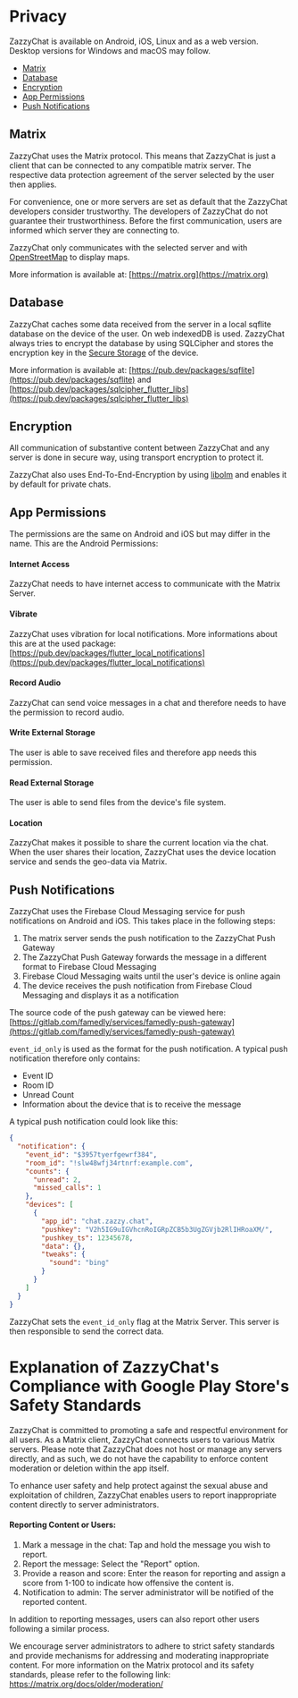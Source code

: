 # Privacy

ZazzyChat is available on Android, iOS, Linux and as a web version. Desktop versions for Windows and macOS may follow.

*   [Matrix](#matrix)
*   [Database](#database)
*   [Encryption](#encryption)
*   [App Permissions](#app-permissions)
*   [Push Notifications](#push-notifications)

## Matrix<a id="matrix"/>
ZazzyChat uses the Matrix protocol. This means that ZazzyChat is just a client that can be connected to any compatible matrix server. The respective data protection agreement of the server selected by the user then applies.

For convenience, one or more servers are set as default that the ZazzyChat developers consider trustworthy. The developers of ZazzyChat do not guarantee their trustworthiness. Before the first communication, users are informed which server they are connecting to.

ZazzyChat only communicates with the selected server and with [OpenStreetMap](https://openstreetmap.org) to display maps.

More information is available at: [https://matrix.org](https://matrix.org)

## Database<a id="database"/>
ZazzyChat caches some data received from the server in a local sqflite database on the device of the user. On web indexedDB is used. ZazzyChat always tries to encrypt the database by using SQLCipher and stores the encryption key in the [Secure Storage](https://pub.dev/packages/flutter_secure_storage) of the device.

More information is available at: [https://pub.dev/packages/sqflite](https://pub.dev/packages/sqflite) and [https://pub.dev/packages/sqlcipher_flutter_libs](https://pub.dev/packages/sqlcipher_flutter_libs)

## Encryption<a id="encryption"/>
All communication of substantive content between ZazzyChat and any server is done in secure way, using transport encryption to protect it.

ZazzyChat also uses End-To-End-Encryption by using [libolm](https://gitlab.matrix.org/matrix-org/olm) and enables it by default for private chats.

## App Permissions<a id="app-permissions"/>

The permissions are the same on Android and iOS but may differ in the name. This are the Android Permissions:

#### Internet Access
ZazzyChat needs to have internet access to communicate with the Matrix Server.

#### Vibrate
ZazzyChat uses vibration for local notifications. More informations about this are at the used package:
[https://pub.dev/packages/flutter_local_notifications](https://pub.dev/packages/flutter_local_notifications)

#### Record Audio
ZazzyChat can send voice messages in a chat and therefore needs to have the permission to record audio.

#### Write External Storage
The user is able to save received files and therefore app needs this permission.

#### Read External Storage
The user is able to send files from the device's file system.

#### Location
ZazzyChat makes it possible to share the current location via the chat. When the user shares their location, ZazzyChat uses the device location service and sends the geo-data via Matrix.

## Push Notifications<a id="push-notifications"/>
ZazzyChat uses the Firebase Cloud Messaging service for push notifications on Android and iOS. This takes place in the following steps:
1. The matrix server sends the push notification to the ZazzyChat Push Gateway
2. The ZazzyChat Push Gateway forwards the message in a different format to Firebase Cloud Messaging
3. Firebase Cloud Messaging waits until the user's device is online again
4. The device receives the push notification from Firebase Cloud Messaging and displays it as a notification

The source code of the push gateway can be viewed here:
[https://gitlab.com/famedly/services/famedly-push-gateway](https://gitlab.com/famedly/services/famedly-push-gateway)

`event_id_only` is used as the format for the push notification. A typical push notification therefore only contains:
- Event ID
- Room ID
- Unread Count
- Information about the device that is to receive the message

A typical push notification could look like this:
```json
{
  "notification": {
    "event_id": "$3957tyerfgewrf384",
    "room_id": "!slw48wfj34rtnrf:example.com",
    "counts": {
      "unread": 2,
      "missed_calls": 1
    },
    "devices": [
      {
        "app_id": "chat.zazzy.chat",
        "pushkey": "V2h5IG9uIGVhcnRoIGRpZCB5b3UgZGVjb2RlIHRoaXM/",
        "pushkey_ts": 12345678,
        "data": {},
        "tweaks": {
          "sound": "bing"
        }
      }
    ]
  }
}
```

ZazzyChat sets the `event_id_only` flag at the Matrix Server. This server is then responsible to send the correct data.


# Explanation of ZazzyChat's Compliance with Google Play Store's Safety Standards

ZazzyChat is committed to promoting a safe and respectful environment for all users. As a Matrix client, ZazzyChat connects users to various Matrix servers. Please note that ZazzyChat does not host or manage any servers directly, and as such, we do not have the capability to enforce content moderation or deletion within the app itself.

To enhance user safety and help protect against the sexual abuse and exploitation of children, ZazzyChat enables users to report inappropriate content directly to server administrators.

#### Reporting Content or Users:

1. Mark a message in the chat: Tap and hold the message you wish to report.
2. Report the message: Select the "Report" option.
3. Provide a reason and score: Enter the reason for reporting and assign a score from 1-100 to indicate how offensive the content is.
4. Notification to admin: The server administrator will be notified of the reported content.

In addition to reporting messages, users can also report other users following a similar process.

We encourage server administrators to adhere to strict safety standards and provide mechanisms for addressing and moderating inappropriate content. For more information on the Matrix protocol and its safety standards, please refer to the following link: https://matrix.org/docs/older/moderation/
